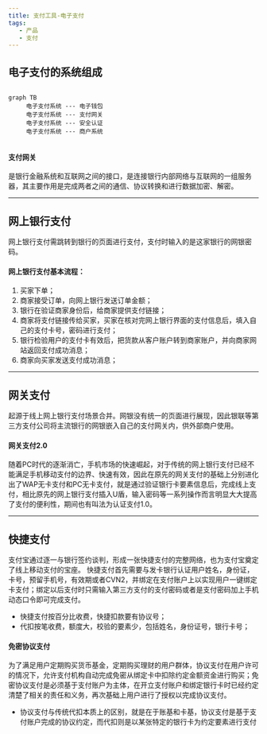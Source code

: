 ```yaml
---
title: 支付工具-电子支付
tags:
   - 产品
   - 支付
---
```


## 电子支付的系统组成

```mermaid

graph TB
     电子支付系统 --- 电子钱包               
     电子支付系统 --- 支付网关
     电子支付系统 --- 安全认证
     电子支付系统 --- 商户系统
     
```

#### 支付网关
是银行金融系统和互联网之间的接口，是连接银行内部网络与互联网的一组服务器，其主要作用是完成两者之间的通信、协议转换和进行数据加密、解密。

*****
## 网上银行支付

网上银行支付需跳转到银行的页面进行支付，支付时输入的是这家银行的网银密码。

#### 网上银行支付基本流程：
1. 买家下单；
2. 商家接受订单，向网上银行发送订单金额；
3. 银行在验证商家身份后，给商家提供支付链接；
4. 商家将支付链接传给买家，买家在核对完网上银行界面的支付信息后，填入自己的支付卡号，密码进行支付；
5. 银行检验用户的支付卡有效后，把货款从客户账户转到商家账户，并向商家网站返回支付成功消息；
6. 商家向买家发送支付成功消息；

*****
## 网关支付
起源于线上网上银行支付场景合并。网银没有统一的页面进行展现，因此银联等第三方支付公司将主流银行的网银嵌入自己的支付网关内，供外部商户使用。

#### 网关支付2.0
随着PC时代的逐渐消亡，手机市场的快速崛起，对于传统的网上银行支付已经不能满足手机移动支付的边界、快速有效，因此在原先的网关支付的基础上分别进化出了WAP无卡支付和PC无卡支付，就是通过验证银行卡要素信息后，完成线上支付，相比原先的网上银行支付插入U盾，输入密码等一系列操作而言明显大大提高了支付的便利性，期间也有叫法为认证支付1.0。

*****
## 快捷支付
支付宝通过逐一与银行签约谈判，形成一张快捷支付的完整网络，也为支付宝奠定了线上移动支付的宝座。
快捷支付首先需要与发卡银行认证用户姓名，身份证，卡号，预留手机号，有效期或者CVN2，并绑定在支付账户上以实现用户一键绑定卡支付；绑定以后支付时只需输入第三方支付的支付密码或者是支付密码加上手机动态口令即可完成支付。
* 快捷支付按百分比收费，快捷扣款要有协议号；
* 代扣按笔收费，额度大，校验的要素少，包括姓名，身份证号，银行卡号；


#### 免密协议支付
为了满足用户定期购买货币基金，定期购买理财的用户群体，协议支付在用户许可的情况下，允许支付机构自动完成免密从绑定卡中扣除约定金额资金进行购买；免密协议支付是必须基于支付账户为主体，在开立支付账户和绑定银行卡时已经约定清楚了相关的责任和义务，再次基础上用户进行了授权以完成协议支付。

* 协议支付与传统代扣本质上的区别，就是在于账基和卡基，协议支付是基于支付账户完成的协议约定，而代扣则是以某张特定的银行卡为约定要素进行支付














